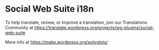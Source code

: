 #  Social Web Suite i18n #

  To help translate, review, or improve a translation, join our Translations Community at 
  https://translate.wordpress.org/projects/wp-plugins/social-web-suite

  More info at https://make.wordpress.org/polyglots/

